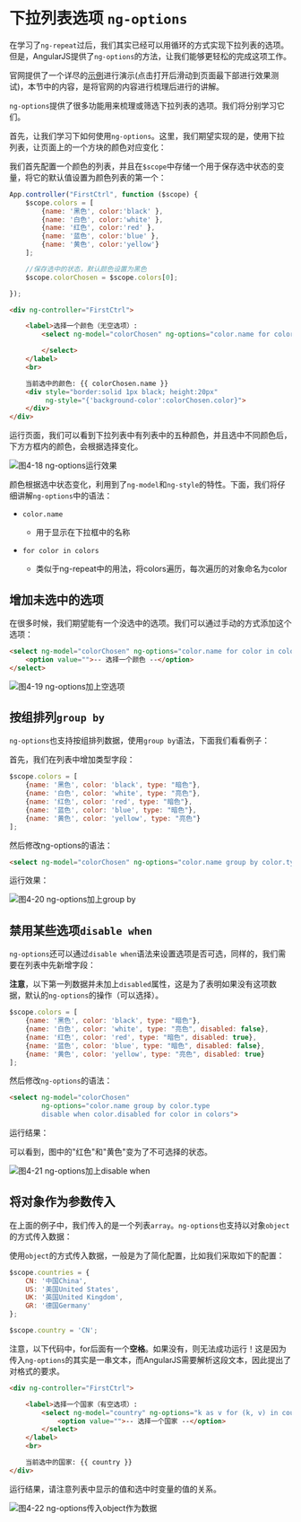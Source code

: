 # 下拉列表选项 `ng-options`
在学习了`ng-repeat`过后，我们其实已经可以用循环的方式实现下拉列表的选项。但是，AngularJS提供了`ng-options`的方法，让我们能够更轻松的完成这项工作。

官网提供了一个详尽的[示例](https://docs.angularjs.org/api/ng/directive/ngOptions)进行演示(点击打开后滑动到页面最下部进行效果测试)，本节中的内容，是将官网的内容进行梳理后进行的讲解。

`ng-options`提供了很多功能用来梳理或筛选下拉列表的选项。我们将分别学习它们。

首先，让我们学习下如何使用`ng-options`。这里，我们期望实现的是，使用下拉列表，让页面上的一个方块的颜色对应变化：

我们首先配置一个颜色的列表，并且在`$scope`中存储一个用于保存选中状态的变量，将它的默认值设置为颜色列表的第一个：

```javascript
App.controller("FirstCtrl", function ($scope) {
    $scope.colors = [
        {name: '黑色', color:'black' },
        {name: '白色', color:'white' },
        {name: '红色', color:'red' },
        {name: '蓝色', color:'blue' },
        {name: '黄色', color:'yellow'}
    ];

    //保存选中的状态，默认颜色设置为黑色
    $scope.colorChosen = $scope.colors[0];

});
```

```html
<div ng-controller="FirstCtrl">

    <label>选择一个颜色（无空选项）:
        <select ng-model="colorChosen" ng-options="color.name for color in colors">

        </select>
    </label>
    <br>

    当前选中的颜色: {{ colorChosen.name }}
    <div style="border:solid 1px black; height:20px"
         ng-style="{'background-color':colorChosen.color}">
    </div>
</div>
```

运行页面，我们可以看到下拉列表中有列表中的五种颜色，并且选中不同颜色后，下方方框内的颜色，会根据选择变化。

 ![图4-18 ng-options运行效果](./pic/0418.png)

颜色根据选中状态变化，利用到了`ng-model`和`ng-style`的特性。下面，我们将仔细讲解`ng-options`中的语法：
- `color.name`
  - 用于显示在下拉框中的名称

- `for color in colors`
  - 类似于ng-repeat中的用法，将colors遍历，每次遍历的对象命名为color

## 增加未选中的选项
在很多时候，我们期望能有一个没选中的选项。我们可以通过手动的方式添加这个选项：

```html
<select ng-model="colorChosen" ng-options="color.name for color in colors">
    <option value="">-- 选择一个颜色 --</option>
</select>
```

![图4-19 ng-options加上空选项](./pic/0419.png)

## 按组排列`group by`
`ng-options`也支持按组排列数据，使用`group by`语法，下面我们看看例子：

首先，我们在列表中增加类型字段：

```javascript
$scope.colors = [
    {name: '黑色', color: 'black', type: "暗色"},
    {name: '白色', color: 'white', type: "亮色"},
    {name: '红色', color: 'red', type: "暗色"},
    {name: '蓝色', color: 'blue', type: "暗色"},
    {name: '黄色', color: 'yellow', type: "亮色"}
];
```

然后修改ng-options的语法：

```html
<select ng-model="colorChosen" ng-options="color.name group by color.type for color in colors">
```

运行效果：

![图4-20 ng-options加上group by](./pic/0420.png)

## 禁用某些选项`disable when`
`ng-options`还可以通过`disable when`语法来设置选项是否可选，同样的，我们需要在列表中先新增字段：

**注意**，以下第一列数据并未加上`disabled`属性，这是为了表明如果没有这项数据，默认的`ng-options`的操作（可以选择）。

```javascript
$scope.colors = [
    {name: '黑色', color: 'black', type: "暗色"},
    {name: '白色', color: 'white', type: "亮色", disabled: false},
    {name: '红色', color: 'red', type: "暗色", disabled: true},
    {name: '蓝色', color: 'blue', type: "暗色", disabled: false},
    {name: '黄色', color: 'yellow', type: "亮色", disabled: true}
];
```

然后修改`ng-options`的语法：

```html
<select ng-model="colorChosen"
        ng-options="color.name group by color.type
        disable when color.disabled for color in colors">
```

运行结果：

 可以看到，图中的"红色"和"黄色"变为了不可选择的状态。

![图4-21 ng-options加上disable when](./pic/0421.png)

## 将对象作为参数传入
在上面的例子中，我们传入的是一个列表`array`。`ng-options`也支持以对象`object`的方式传入数据：

使用`object`的方式传入数据，一般是为了简化配置，比如我们采取如下的配置：

```javascript
$scope.countries = {
    CN: '中国China',
    US: '美国United States',
    UK: '英国United Kingdom',
    GR: '德国Germany'
};

$scope.country = 'CN';
```

注意，以下代码中，for后面有一个**空格**。如果没有，则无法成功运行！这是因为传入`ng-options`的其实是一串文本，而AngularJS需要解析这段文本，因此提出了对格式的要求。

```html
<div ng-controller="FirstCtrl">

    <label>选择一个国家（有空选项）:
        <select ng-model="country" ng-options="k as v for (k, v) in countries">
            <option value="">-- 选择一个国家 --</option>
        </select>
    </label>
    <br>

    当前选中的国家: {{ country }}
</div>
```

运行结果，请注意列表中显示的值和选中时变量的值的关系。

![图4-22 ng-options传入object作为数据](./pic/0422.png)
